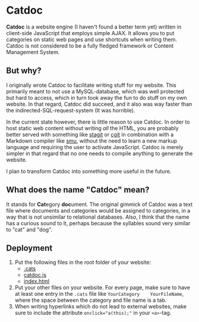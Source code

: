 # Catdoc

**Catdoc** is a website engine (I haven't found a better term yet) written in client-side JavaScript that employs simple AJAX. It allows you to put categories on static web pages and use shortcuts when writing them. Catdoc is not considered to be a fully fledged framework or Content Management System.

## But why?

I originally wrote Catdoc to facilitate writing stuff for my website. This primarily meant to not use a MySQL-database, which was well protected but hard to access, which in turn took away the fun to do stuff on my own website. In that regard, Catdoc did succeed, and it also was way faster than the indirected-SQL-request-system (It was horrible).

In the current state however, there is little reason to use Catdoc. In order to host static web content without writing *all* the HTML, you are probably better served with something like [stagit](https://codemadness.org/git/stagit/file/README.html) or [cgit](https://git.zx2c4.com/cgit/about/) in combination with a Markdown compiler like [smu](https://github.com/karlb/smu/), without the need to learn a new markup language and requiring the user to activate JavaScript. Catdoc is merely simpler in that regard that no one needs to compile anything to generate the website.

I plan to transform Catdoc into something more useful in the future.

## What does the name "Catdoc" mean?

It stands for **Cat**egory **doc**ument. The original gimmick of Catdoc was a text file where documents and categories would be assigned to categories, in a way that is not unsimilar to relational databases. Also, I think that the name has a curious sound to it, perhaps because the syllables sound very similar to "cat" and "dog".

## Deployment

1. Put the following files in the root folder of your website:
	- [.cats](.cats)
	- [catdoc.js](catdoc.js)
	- [index.html](index.html)
2. Put your other files on your website. For every page, make sure to have at least one entry in the `.cats` file like `YourCategory	YourFileName`, where the space between the category and file name is a tab.
3. When writing hyperlinks which do not lead to external websites, make sure to include the attribute `onclick="a(this);"` in your `<a>`-tag.

